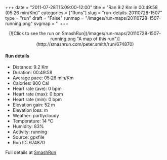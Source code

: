 +++
date = "2011-07-28T15:09:00-12:00"
title = "Ran 9.2 Km in 00:49:58 (05:26 min/Km)"
categories = ["Runs"]
slug = "run-details-20110728-1507"
type = "run"
draft = "False"
runmap = "/images/run-maps/20110728-1507-running.png"
svgmap = '<polyline points="8 60, 14 56, 15 50, 12 46, 9 44, 9 41, 1 38, 5 41, 7 44, 22 50, 36 52, 39 52, 58 56, 65 61, 89 59, 95 58, 98 55, 100 54, 93 58, 85 60, 82 61, 78 61, 75 61, 71 60, 66 57, 58 50, 57 49, 54 48, 34 48, 21 45, 14 42, 1 39, 0 40, 0 42, 4 42, 8 44, 7 44, 12 44, 11 45, 12 47, 16 53, 14 53, 13 54, 13 57, 12 58, 11 58">'
+++



<!--more-->

<center>
[![Click to see the run on SmashRun](/images/run-maps/20110728-1507-running.png "A map of this run")](http://smashrun.com/peter.smith/run/674870)
</center>

#### Run details

* Distance: 9.2 Km
* Duration: 00:49:58
* Average pace: 05:26 min/Km
* Calories: 800 Cal
* Heart rate (ave): 0 bpm
* Heart rate (max): 0 bpm
* Heart rate (min): 0 bpm
* Elevation gain: 52 m
* Elevation loss:  m
* Weather: partlycloudy
* Temperature: 14 &deg;C
* Humidity: 83%
* Activity: running
* Source: gpxfile
* Run ID: 674870

Full details at [SmashRun](http://smashrun.com/peter.smith/run/674870)